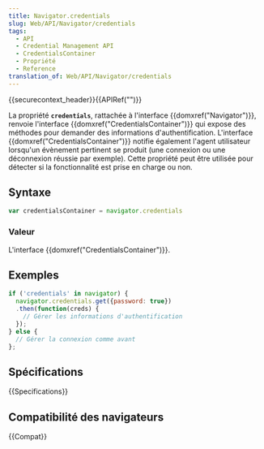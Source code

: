 ```yaml
---
title: Navigator.credentials
slug: Web/API/Navigator/credentials
tags:
  - API
  - Credential Management API
  - CredentialsContainer
  - Propriété
  - Reference
translation_of: Web/API/Navigator/credentials
---
```


{{securecontext_header}}{{APIRef("")}}

La propriété **`credentials`**, rattachée à l'interface {{domxref("Navigator")}}, renvoie l'interface {{domxref("CredentialsContainer")}} qui expose des méthodes pour demander des informations d'authentification. L'interface {{domxref("CredentialsContainer")}} notifie également l'agent utilisateur lorsqu'un évènement pertinent se produit (une connexion ou une déconnexion réussie par exemple). Cette propriété peut être utilisée pour détecter si la fonctionnalité est prise en charge ou non.

## Syntaxe

```js
var credentialsContainer = navigator.credentials
```

### Valeur

L'interface {{domxref("CredentialsContainer")}}.

## Exemples

```js
if ('credentials' in navigator) {
  navigator.credentials.get({password: true})
  .then(function(creds) {
    // Gérer les informations d'authentification
  });
} else {
  // Gérer la connexion comme avant
};
```

## Spécifications

{{Specifications}}

## Compatibilité des navigateurs

{{Compat}}
